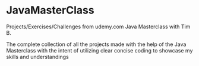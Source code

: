 # JavaMasterClass
Projects/Exercises/Challenges from udemy.com Java Masterclass with Tim B.

The complete collection of all the projects made with the help of the Java Masterclass
with the intent of utilizing clear concise coding to showcase my skills and understandings
